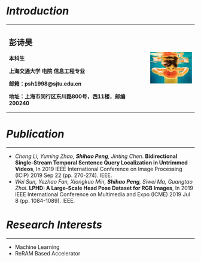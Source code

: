 # _Introduction_
<table border="0">
  <tr>
    <td width="75%">
      <h2>彭诗昊</h2>
      <p><b>本科生</b></p>
      <p><b>上海交通大学  电院  信息工程专业</b></p>
      <p><b>邮箱：psh1998@sjtu.edu.cn</b></p>
      <p><b>地址：上海市闵行区东川路800号，西11楼，邮编200240</b></p>
    </td>
    <td width="25%">
      <img src="/zhengjianzhao.png" width="100%">      
    </td>
  </tr>
</table>

# _Publication_
***
* *Cheng Li, Yuming Zhao, **Shihao Peng**, Jinting Chen*. **Bidirectional Single-Stream Temporal Sentence Query Localization in Untrimmed Videos**, In 2019 IEEE International Conference on Image Processing (ICIP) 2019 Sep 22 (pp. 270-274). IEEE.
* *Wei Sun, Yezhao Fan, Xiongkuo Min, **Shihao Peng**, Siwei Ma, Guangtao Zhai*. **LPHD: A Large-Scale Head Pose Dataset for RGB Images**, In 2019 IEEE International Conference on Multimedia and Expo (ICME) 2019 Jul 8 (pp. 1084-1089). IEEE.

# _Research Interests_
***
* Machine Learning
* ReRAM Based Accelerator
